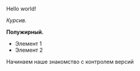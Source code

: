 Hello world!

*Курсив.*

**Полужирный.**

* Элемент 1
* Элемент 2

Начинаем наше знакомство с контролем версий
